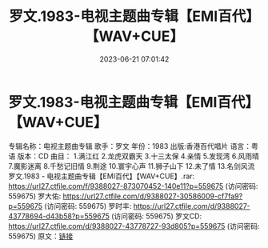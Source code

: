 ﻿---
title: 罗文.1983-电视主题曲专辑【EMI百代】【WAV+CUE】
date: 2023-06-21 07:01:42
categories: WAV车载音乐、镜像
tags: 华语中文
---
# 罗文.1983-电视主题曲专辑【EMI百代】【WAV+CUE】

专辑名称：电视主题曲专辑
歌手：罗文
年份：1983
出版:香港百代唱片
语言：粤语
版本：CD
曲目：
1.满江红
2.龙虎双霸天
3.十三太保
4.亲情
5.发现湾
6.风雨晴
7.魔影迷离
8.千愁记旧情
9.荆途
10.寰宇心声
11.狮子山下
12.未了情
13.名剑风流
罗文.1983 - 电视主题曲专辑【EMI百代】【WAV+CUE】.rar: https://url27.ctfile.com/f/9388027-873070452-140e11?p=559675
(访问密码: 559675)
罗大佑: https://url27.ctfile.com/d/9388027-30586009-cf7fa9?p=559675
(访问密码: 559675)
罗时丰: https://url27.ctfile.com/d/9388027-43778694-d43b58?p=559675
(访问密码: 559675)
罗文CD: https://url27.ctfile.com/d/9388027-43778727-93d805?p=559675
(访问密码: 559675)
原文：[链接](https://blog.sina.com.cn/s/blog_1647c7e76010312fg.html)